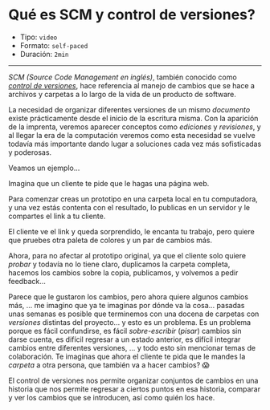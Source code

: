 # Qué es SCM y control de versiones?

* Tipo: `video`
* Formato: `self-paced`
* Duración: `2min`

***

_SCM (Source Code Management en inglés)_, también conocido como
[_control de versiones_](https://es.wikipedia.org/wiki/Control_de_versiones),
hace referencia al manejo de cambios que se hace a archivos y carpetas a lo
largo de la vida de un producto de software.

La necesidad de organizar diferentes versiones de un mismo _documento_ existe
prácticamente desde el inicio de la escritura misma. Con la aparición de la
imprenta, veremos aparecer conceptos como _ediciones_ y _revisiones_, y al
llegar la era de la computación veremos como esta necesidad se vuelve todavía
más importante dando lugar a soluciones cada vez más sofisticadas y poderosas.

Veamos un ejemplo...

Imagina que un cliente te pide que le hagas una página web.

Para comenzar creas un prototipo en una carpeta local en tu computadora, y una
vez estás contenta con el resultado, lo publicas en un servidor y le compartes
el link a tu cliente.

El cliente ve el link y queda sorprendido, le encanta tu trabajo, pero quiere
que pruebes otra paleta de colores y un par de cambios más.

Ahora, para no afectar al prototipo original, ya que el cliente solo quiere
_probar_ y todavía no lo tiene claro, duplicamos la carpeta completa, hacemos
los cambios sobre la copia, publicamos, y volvemos a pedir feedback...

Parece que le gustaron los cambios, pero ahora quiere algunos cambios más, ...
me imagino que ya te imaginas por dónde va la cosa... pasadas unas semanas es
posible que terminemos con una docena de carpetas con _versiones_ distintas del
proyecto... y esto es un problema. Es un problema porque es fácil confundirse,
es fácil _sobre-escribir_ (_pisar_) cambios sin darse cuenta, es difícil
regresar a un estado anterior, es difícil integrar cambios entre diferentes
versiones, ... y todo esto sin mencionar temas de colaboración. Te imaginas que
ahora el cliente te pida que le mandes la _carpeta_ a otra persona, que también
va a hacer cambios? :scream:

El control de versiones nos permite organizar conjuntos de cambios en una
historia que nos permite regresar a ciertos puntos en esa historia, comparar y
ver los cambios que se introducen, así como quién los hace.
